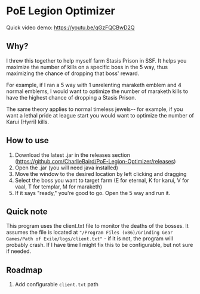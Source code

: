 # PoE Legion Optimizer

Quick video demo: https://youtu.be/qGzFQCBwD2Q

## Why?

I threw this together to help myself farm Stasis Prison in SSF. It helps you maximize the number of kills on a specific boss in the 5 way, thus maximizing the chance of dropping that boss' reward.

For example, if I ran a 5 way with 1 unrelenting maraketh emblem and 4 normal emblems, I would want to optimize the number of maraketh kills to have the highest chance of dropping a Stasis Prison.

The same theory applies to normal timeless jewels-- for example, if you want a lethal pride at league start you would want to optimize the number of Karui (Hyrri) kills.

## How to use

1) Download the latest .jar in the releases section (https://github.com/CharlieBaird/PoE-Legion-Optimizer/releases)
2) Open the .jar (you will need java installed)
3) Move the window to the desired location by left clicking and dragging
4) Select the boss you want to target farm (E for eternal, K for karui, V for vaal, T for templar, M for maraketh)
5) If it says "ready," you're good to go. Open the 5 way and run it.

## Quick note

This program uses the client.txt file to monitor the deaths of the bosses. It assumes the file is located at `"/Program Files (x86)/Grinding Gear Games/Path of Exile/logs/client.txt"` - if it is not, the program will probably crash. If I have time I might fix this to be configurable, but not sure if needed.

## Roadmap

1) Add configurable `client.txt` path
